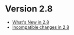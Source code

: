 Version 2.8
===========

- [What's New in 2.8](NewFeatures28.md)
- [Incompatible changes in 2.8](UpgradingChanges28.md)
